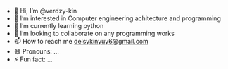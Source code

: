 - 👋 Hi, I’m @verdzy-kin
- 👀 I’m interested in Computer engineering achitecture and programming 
- 🌱 I’m currently learning python
- 💞️ I’m looking to collaborate on any programming works 
- 📫 How to reach me delsykinyuy6@gmail.com
- 😄 Pronouns: ...
- ⚡ Fun fact: ...

<!---
verdzy-kin/verdzy-kin is a ✨ special ✨ repository because its `README.md` (this file) appears on your GitHub profile.
You can click the Preview link to take a look at your changes.
--->
